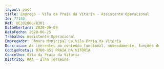 ```yaml
--- 
layout: post
title: Emprego - Vila da Praia da Vitória - Assistente Operacional
Id: 77140
Ref: OE202006/0301
DataAbertura: 2020-06-09
DataFecho: 2020-06-25
Trabalho: Assistente Operacional
Empregador: Câmara Municipal de Vila Praia da Vitória
Descricao: As inerentes ao conteúdo funcional, nomeadamente, funções de naturezaexecutiva, de caráter manual ou mecânico, enquadradas em diretivas gerais bem definidas e comgraus de complexidade variáveis.Execução de tarefas de apoio elementares, indispensáveis ao funcionamento dos órgãos eserviços, podendo comportar esforço físico.Responsabilidade pelos equipamentos sob sua guarda e pela sua correta utilização, procedendo,quando necessário, à manutenção e reparação dos mesmos. (constante do anexo referido no n.º 2,do artigo 88.º, da LGTFP, anexa à Lei n.º 35 2014, de 20 de junho, na sua atual redação).
CodigoPostal: 9760-851 PRAIA DA VITÓRIA
Concelho: Vila da Praia da Vitória
Distrito: RAA - Ilha Terceira
--- 
```

